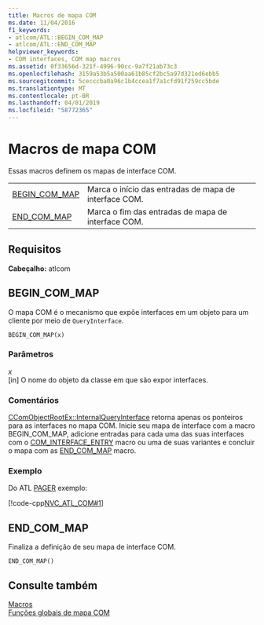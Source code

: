 ```yaml
---
title: Macros de mapa COM
ms.date: 11/04/2016
f1_keywords:
- atlcom/ATL::BEGIN_COM_MAP
- atlcom/ATL::END_COM_MAP
helpviewer_keywords:
- COM interfaces, COM map macros
ms.assetid: 0f33656d-321f-4996-90cc-9a7f21ab73c3
ms.openlocfilehash: 3159a53b5a500aa61b85cf2bc5a97d321ed6ebb5
ms.sourcegitcommit: 5cecccba0a96c1b4ccea1f7a1cfd91f259cc5bde
ms.translationtype: MT
ms.contentlocale: pt-BR
ms.lasthandoff: 04/01/2019
ms.locfileid: "58772365"
---
```

# <a name="com-map-macros"></a>Macros de mapa COM

Essas macros definem os mapas de interface COM.

|||
|-|-|
|[BEGIN_COM_MAP](#begin_com_map)|Marca o início das entradas de mapa de interface COM.|
|[END_COM_MAP](#end_com_map)|Marca o fim das entradas de mapa de interface COM.|

## <a name="requirements"></a>Requisitos

**Cabeçalho:** atlcom

##  <a name="begin_com_map"></a>  BEGIN_COM_MAP

O mapa COM é o mecanismo que expõe interfaces em um objeto para um cliente por meio de `QueryInterface`.

```
BEGIN_COM_MAP(x)
```

### <a name="parameters"></a>Parâmetros

*x*<br/>
[in] O nome do objeto da classe em que são expor interfaces.

### <a name="remarks"></a>Comentários

[CComObjectRootEx::InternalQueryInterface](ccomobjectrootex-class.md#internalqueryinterface) retorna apenas os ponteiros para as interfaces no mapa COM. Inicie seu mapa de interface com a macro BEGIN_COM_MAP, adicione entradas para cada uma das suas interfaces com o [COM_INTERFACE_ENTRY](com-interface-entry-macros.md#com_interface_entry) macro ou uma de suas variantes e concluir o mapa com as [END_COM_MAP](#end_com_map) macro.

### <a name="example"></a>Exemplo

Do ATL [PAGER](../../overview/visual-cpp-samples.md) exemplo:

[!code-cpp[NVC_ATL_COM#1](../../atl/codesnippet/cpp/com-map-macros_1.h)]

##  <a name="end_com_map"></a>  END_COM_MAP

Finaliza a definição de seu mapa de interface COM.

```
END_COM_MAP()
```

## <a name="see-also"></a>Consulte também

[Macros](../../atl/reference/atl-macros.md)<br/>
[Funções globais de mapa COM](../../atl/reference/com-map-global-functions.md)
